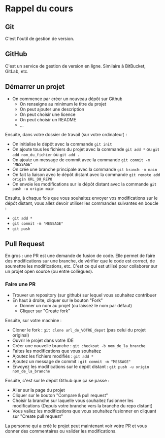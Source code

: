 # Rappel du cours

## Git 
C'est l'outil de gestion de version.

## GitHub
C'est un service de gestion de version en ligne.
Similaire à BitBucket, GitLab, etc.

## Démarrer un projet

* On commence par créer un nouveau dépôt sur Github
   * On renseigne au minimum le titre du projet
   * On peut ajouter une description
   * On peut choisir une licence
   * On peut choisir un README
   * ...


Ensuite, dans votre dossier de travail (sur votre ordinateur) :
* On initialise le dépôt avec la commande `git init`
* On ajoute tous les fichiers du projet avec la commande `git add *` ou `git add nom_du_fichier` ou `git add .`
* On ajoute un message de commit avec la commande `git commit -m "MESSAGE"`
* On crée une branche principale avec la commande `git branch -m main`
* On fait la liaison avec le dépôt distant avec la commande `git remote add origin URL_DU_REPO`
* On envoie les modifications sur le dépôt distant avec la commande `git push -u origin main`

Ensuite, à chaque fois que vous souhaitez envoyer vos modifications sur le dépôt distant, vous allez devoir utiliser les commandes suivantes en boucle :
* `git add *`
* `git commit -m "MESSAGE"`
* `git push`

## Pull Request
En gros : une PR est une demande de fusion de code. Elle permet de faire des modifications sur une branche, de vérifier que le code est correct, de soumettre les modifications, etc. C'est ce qui est utilisé pour collaborer sur un projet open source (ou entre collègues).

### Faire une PR
* Trouver un repository (sur github) sur lequel vous souhaitez contribuer
* En haut à droite, cliquer sur le bouton "Fork"
   * Donner un nom au projet (ou laissez le nom par défaut)
   * Cliquer sur "Create fork"

Ensuite, sur votre machine :
* Cloner le fork : `git clone url_de_VOTRE_depot` (pas celui du projet original)
* Ouvrir le projet dans votre IDE
* Créer une nouvelle branche : `git checkout -b nom_de_la_branche`
* Faites les modifications que vous souhaitez
* Ajoutez les fichiers modifiés : `git add *`
* Ajoutez un message de commit : `git commit -m "MESSAGE"`
* Envoyez les modifications sur le dépôt distant : `git push -u origin nom_de_la_branche`

Ensuite, c'est sur le dépôt Github que ça se passe :
* Aller sur la page du projet
* Cliquer sur le bouton "Compare & pull request"
* Choisir la branche sur laquelle vous souhaitez fusionner les modifications (Depuis votre branche vers la branche du repo distant)
* Vous valiez les modifications que vous souhaitez fusionner en cliquant sur "Create pull request"

La personne qui a créé le projet peut maintenant voir votre PR et vous donner des commentaires ou valider les modifications.


